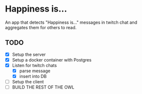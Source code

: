 # Happiness is...

An app that detects "Happiness is..." messages in twitch chat and aggregates them for others to read.

## TODO

* [x] Setup the server
* [x] Setup a docker container with Postgres
* [x] Listen for twitch chats
  * [x] parse message
  * [x] insert into DB
* [ ] Setup the client
* [ ] BUILD THE REST OF THE OWL
